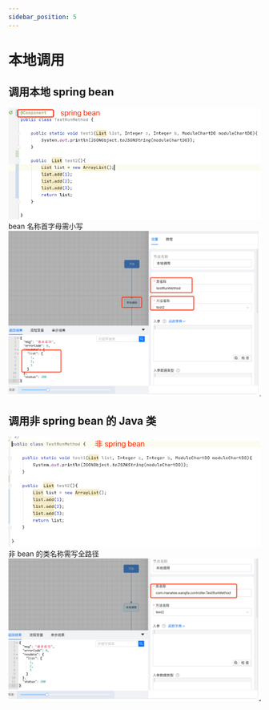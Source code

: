 ```yaml
---
sidebar_position: 5
---
```

# 本地调用

## 调用本地 spring bean
![本地调用_1.png](img/本地调用_1.png)
bean 名称首字母需小写
![本地调用_2.png](img/本地调用_2.png)

## 调用非 spring bean 的 Java 类
![本地调用_3.png](img/本地调用_3.png)
非 bean 的类名称需写全路径
![本地调用_4.png](img/本地调用_4.png)
